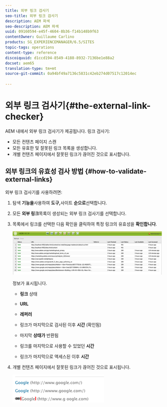 ```yaml
---
title: 외부 링크 검사기
seo-title: 외부 링크 검사기
description: AEM 파섹
seo-description: AEM 파섹
uuid: 09160594-e45f-4604-8b36-f14b148b9f63
contentOwner: Guillaume Carlino
products: SG_EXPERIENCEMANAGER/6.5/SITES
topic-tags: operations
content-type: reference
discoiquuid: d1ccd194-8549-4188-8932-7136be1e88a2
docset: aem65
translation-type: tm+mt
source-git-commit: 0a94bf49a7136c5831c42eb274d07517c12014ec

---
```



# 외부 링크 검사기{#the-external-link-checker}

AEM 내에서 외부 링크 검사기가 제공됩니다. 링크 검사기:

* 모든 컨텐츠 페이지 스캔
* 모든 유효한 및 잘못된 링크 목록을 생성합니다.
* 개별 컨텐츠 페이지에서 잘못된 링크가 끊어진 것으로 표시합니다.

## 외부 링크의 유효성 검사 방법 {#how-to-validate-external-links}

외부 링크 검사기를 사용하려면:

1. 탐색 **기능을**&#x200B;사용하여 **도구,**&#x200B;사이트 **순으로**&#x200B;선택합니다.
1. 모든 **외부 링크**&#x200B;목록이 생성되는 외부 링크 검사기를 선택합니다.
1. 목록에서 링크를 선택한 다음 확인을 클릭하여 특정 링크의 유효성을 **확인합니다**.

   ![](assets/telc-01.png)

   정보가 표시됩니다.

   * **링크** 상태
   * **URL**
   * **레퍼러**
   * 링크가 마지막으로 검사된 이후 **시간** (확인됨)
   * 마지막 **상태가** 반환됨

   * 링크를 마지막으로 사용할 수 있었던 **시간**
   * 링크가 마지막으로 액세스된 이후 **시간**

1. 개별 컨텐츠 페이지에서 잘못된 링크가 끊어진 것으로 표시됩니다.

   ![](assets/chlimage_1-143.png)